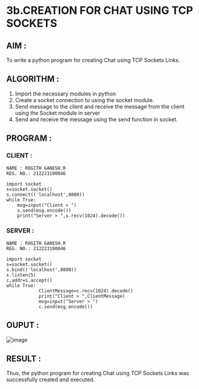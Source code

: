 # 3b.CREATION FOR CHAT USING TCP SOCKETS
## AIM :
To write a python program for creating Chat using TCP Sockets Links.
## ALGORITHM :

1. Import the necessary modules in python
2. Create a socket connection to using the socket module.
3. Send message to the client and receive the message from the client using the Socket module in
 server
4. Send and receive the message using the send function in socket.

## PROGRAM :

### CLIENT :
```
NAME : ROGITH GANESH.R
REG. NO.: 212223100046

import socket 
s=socket.socket() 
s.connect(('localhost',8000)) 
while True: 
    msg=input("Client > ") 
    s.send(msg.encode()) 
    print("Server > ",s.recv(1024).decode())
```
### SERVER :
```
NAME : ROGITH GANESH.R
REG. NO.: 212223100046

import socket 
s=socket.socket() 
s.bind(('localhost',8000)) 
s.listen(5) 
c,addr=s.accept() 
while True: 
            ClientMessage=c.recv(1024).decode() 
            print("Client > ",ClientMessage) 
            msg=input("Server > ") 
            c.send(msg.encode())
```

## OUPUT :

![image](https://github.com/user-attachments/assets/2ea65506-b9da-4798-8360-355c25c3d656)


## RESULT :
Thus, the python program for creating Chat using TCP Sockets Links was successfully 
created and executed.
